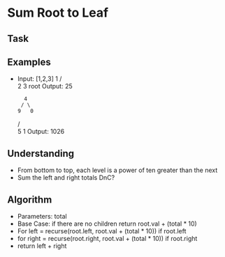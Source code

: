 # Sum Root to Leaf

## Task

## Examples
- Input: [1,2,3]
      1
     / \
    2   3
  root
  Output: 25
  
        4
       / \
      9   0
     / \
    5   1
  Output: 1026

## Understanding
- From bottom to top, each level is a power of ten greater than the next
- Sum the left and right totals
DnC?

## Algorithm
- Parameters: total
- Base Case: if there are no children return root.val + (total * 10)
- For left = recurse(root.left, root.val + (total * 10)) if root.left
- for right = recurse(root.right, root.val + (total * 10)) if root.right
- return left + right
